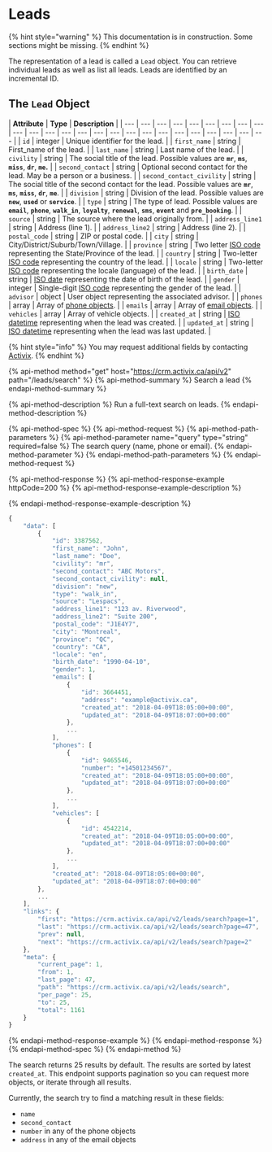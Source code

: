 # Leads

{% hint style="warning" %}
This documentation is in construction. Some sections might be missing.
{% endhint %}

The representation of a lead is called a `Lead` object. You can retrieve individual leads as well as list all leads. Leads are identified by an incremental ID.

## The `Lead` Object

| **Attribute** | **Type** | **Description** |
| --- | --- | --- | --- | --- | --- | --- | --- | --- | --- | --- | --- | --- | --- | --- | --- | --- | --- | --- | --- | --- | --- | --- | --- | --- |
| `id` | integer | Unique identifier for the lead. |
| `first_name` | string | First\_name of the lead. |
| `last_name` | string | Last name of the lead. |
| `civility` | string | The social title of the lead. Possible values are **`mr`**, **`ms`**, **`miss`**, **`dr`**, **`me`.** |
| `second_contact` | string | Optional second contact for the lead. May be a person or a business. |
| `second_contact_civility` | string | The social title of the second contact for the lead. Possible values are **`mr`**, **`ms`**, **`miss`**, **`dr`**, **`me`**. |
| `division` | string | Division of the lead. Possible values are **`new`**, **`used`** or **`service`**. |
| `type` | string | The type of lead. Possible values are **`email`**, **`phone`**, **`walk_in`**, **`loyalty`**, **`renewal`**, **`sms`**, **`event`** and **`pre_booking`**. |
| `source` | string | The source where the lead originally from. |
| `address_line1` | string | Address \(line 1\). |
| `address_line2` | string | Address \(line 2\). |
| `postal_code` | string | ZIP or postal code. |
| `city` | string | City/District/Suburb/Town/Village. |
| `province` | string | Two letter [ISO code](https://en.wikipedia.org/wiki/ISO_3166) representing the State/Province of the lead. |
| `country` | string | Two-letter [ISO code](https://en.wikipedia.org/wiki/ISO_3166-2) representing the country of the lead. |
| `locale` | string | Two-letter [ISO code](https://en.wikipedia.org/wiki/List_of_ISO_639-1_codes) representing the locale \(language\) of the lead. |
| `birth_date` | string | [ISO date](https://en.wikipedia.org/wiki/ISO_8601) representing the date of birth of the lead. |
| `gender` | integer | Single-digit [ISO code](https://en.wikipedia.org/wiki/ISO/IEC_5218) representing the gender of the lead. |
| `advisor` | object | User object representing the associated advisor. |
| `phones` | array | Array of [phone objects](https://docs.crm.activix.ca/resources/phones). |
| `emails` | array | Array of [email objects](https://docs.crm.activix.ca/resources/emails). |
| `vehicles` | array | Array of vehicle objects. |
| `created_at` | string | [ISO datetime](https://en.wikipedia.org/wiki/ISO_8601) representing when the lead was created. |
| `updated_at` | string | [ISO datetime](https://en.wikipedia.org/wiki/ISO_8601) representing when the lead was last updated. |

{% hint style="info" %}
You may request additional fields by contacting [Activix](https://activix.ca/en/contact-us).
{% endhint %}

{% api-method method="get" host="https://crm.activix.ca/api/v2" path="/leads/search" %}
{% api-method-summary %}
Search a lead
{% endapi-method-summary %}

{% api-method-description %}
Run a full-text search on leads.
{% endapi-method-description %}

{% api-method-spec %}
{% api-method-request %}
{% api-method-path-parameters %}
{% api-method-parameter name="query" type="string" required=false %}
The search query \(name, phone or email\).
{% endapi-method-parameter %}
{% endapi-method-path-parameters %}
{% endapi-method-request %}

{% api-method-response %}
{% api-method-response-example httpCode=200 %}
{% api-method-response-example-description %}

{% endapi-method-response-example-description %}

```javascript
{
	"data": [
		{
			"id": 3387562,
			"first_name": "John",
			"last_name": "Doe",
			"civility": "mr",
			"second_contact": "ABC Motors",
			"second_contact_civility": null,
			"division": "new",
			"type": "walk_in",
			"source": "Lespacs",
			"address_line1": "123 av. Riverwood",
			"address_line2": "Suite 200",
			"postal_code": "J1E4Y7",
			"city": "Montreal",
			"province": "QC",
			"country": "CA",
			"locale": "en",
			"birth_date": "1990-04-10",
			"gender": 1,
			"emails": [
				{
					"id": 3664451,
					"address": "example@activix.ca",
					"created_at": "2018-04-09T18:05:00+00:00",
					"updated_at": "2018-04-09T18:07:00+00:00"
				},
				...
			],
			"phones": [
				{
					"id": 9465546,
					"number": "+14501234567",
					"created_at": "2018-04-09T18:05:00+00:00",
					"updated_at": "2018-04-09T18:07:00+00:00"
				},
				...
			],
			"vehicles": [
				{
					"id": 4542214,
					"created_at": "2018-04-09T18:05:00+00:00",
					"updated_at": "2018-04-09T18:07:00+00:00"
				},
				...
			],
			"created_at": "2018-04-09T18:05:00+00:00",
			"updated_at": "2018-04-09T18:07:00+00:00"
		},
		...
	],
	"links": {
		"first": "https://crm.activix.ca/api/v2/leads/search?page=1",
		"last": "https://crm.activix.ca/api/v2/leads/search?page=47",
		"prev": null,
		"next": "https://crm.activix.ca/api/v2/leads/search?page=2"
	},
	"meta": {
		"current_page": 1,
		"from": 1,
		"last_page": 47,
		"path": "https://crm.activix.ca/api/v2/leads/search",
		"per_page": 25,
		"to": 25,
		"total": 1161
	}
}
```
{% endapi-method-response-example %}
{% endapi-method-response %}
{% endapi-method-spec %}
{% endapi-method %}

The search returns 25 results by default. The results are sorted by latest `created_at`. This endpoint supports pagination so you can request more objects, or iterate through all results.

Currently, the search try to find a matching result in these fields:

* `name`
* `second_contact`
* `number` in any of the phone objects
* `address` in any of the email objects

